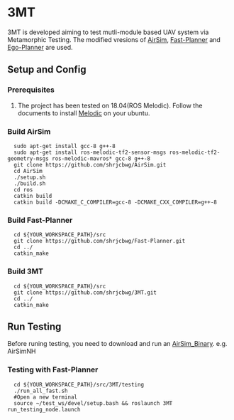 # 3MT

3MT is developed aiming to test mutli-module based UAV system via Metamorphic Testing. 
The modified vresions of [AirSim](https://github.com/microsoft/AirSim), [Fast-Planner](https://github.com/HKUST-Aerial-Robotics/Fast-Planner) and [Ego-Planner](https://github.com/ZJU-FAST-Lab/ego-planner) are used.

## Setup and Config

### Prerequisites
1. The project has been tested on 18.04(ROS Melodic). Follow the documents to install [Melodic](http://wiki.ros.org/melodic/Installation/Ubuntu) on your ubuntu.

<!-- 2. -->

### Build AirSim


```
  sudo apt-get install gcc-8 g++-8
  sudo apt-get install ros-melodic-tf2-sensor-msgs ros-melodic-tf2-geometry-msgs ros-melodic-mavros* gcc-8 g++-8
  git clone https://github.com/shrjcbwg/AirSim.git
  cd AirSim
  ./setup.sh
  ./build.sh
  cd ros
  catkin build
  catkin build -DCMAKE_C_COMPILER=gcc-8 -DCMAKE_CXX_COMPILER=g++-8
```

### Build Fast-Planner

```
  cd ${YOUR_WORKSPACE_PATH}/src
  git clone https://github.com/shrjcbwg/Fast-Planner.git
  cd ../ 
  catkin_make
```

### Build 3MT
```
  cd ${YOUR_WORKSPACE_PATH}/src
  git clone https://github.com/shrjcbwg/3MT.git
  cd ../
  catkin_make
```

## Run Testing
Before runing testing, you need to download and run an [AirSim_Binary](https://github.com/microsoft/AirSim/releases/tag/v1.5.0-linux). e.g. AirSimNH

### Testing with Fast-Planner
```
  cd ${YOUR_WORKSPACE_PATH}/src/3MT/testing
  ./run_all_fast.sh
  #Open a new terminal
  source ~/test_ws/devel/setup.bash && roslaunch 3MT run_testing_node.launch
```  
<!-- ### Testing with Ego-Planner
```
  cd ${YOUR_WORKSPACE_PATH}/src/3MT/testing
  ./run_all_ego.sh
  #Open a new terminal
  source ~/test_ws/devel/setup.bash && roslaunch 3MT run_testing_node.launch
```   -->

